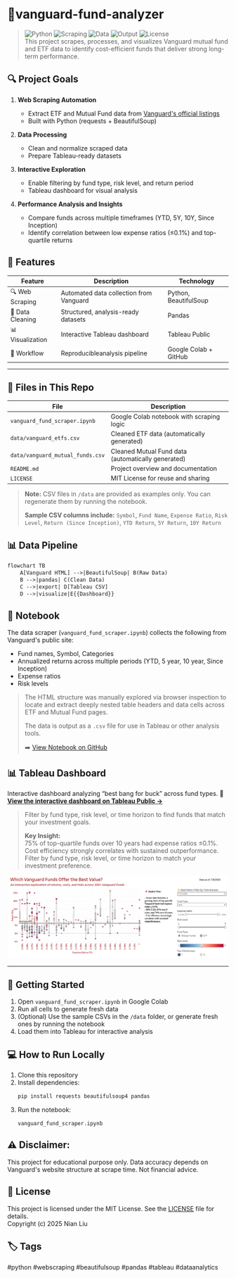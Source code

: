 # 🏦vanguard-fund-analyzer

>![Python](https://img.shields.io/badge/python-3.8+-blue) ![Scraping](https://img.shields.io/badge/web%20scraping-beautifulsoup4-green) ![Data](https://img.shields.io/badge/pandas-data%20cleaning-orange) ![Output](https://img.shields.io/badge/tableau-ready-purple) ![License](https://img.shields.io/badge/license-MIT-lightgrey) <br>
>This project scrapes, processes, and visualizes Vanguard mutual fund and ETF data to identify cost-efficient funds that deliver strong long-term performance.

## 🔍 Project Goals

1. **Web Scraping Automation**
   - Extract ETF and Mutual Fund data from [Vanguard's official listings](https://investor.vanguard.com/investment-products/list/all?filters=open)
   - Built with Python (requests + BeautifulSoup)

2. **Data Processing**
   - Clean and normalize scraped data
   - Prepare Tableau-ready datasets

3. **Interactive Exploration**
   - Enable filtering by fund type, risk level, and return period
   - Tableau dashboard for visual analysis

4. **Performance Analysis and Insights**
   - Compare funds across multiple timeframes (YTD, 5Y, 10Y, Since Inception)
   - Identify correlation between low expense ratios (≤0.1%) and top-quartile returns


## 🚀 Features

| Feature            | Description                             | Technology            |
|--------------------|---------------------------------------- |---------------------- |
| 🔍 Web Scraping   | Automated data collection from Vanguard | Python, BeautifulSoup  | 
| 🧹 Data Cleaning  | Structured, analysis-ready datasets	   | Pandas                |
| 📊 Visualization  | Interactive Tableau dashboard	         | Tableau Public        |
| 🔄 Workflow       | Reproducibleanalysis pipeline            | Google Colab + GitHub | 

  
---

## 📁 Files in This Repo

| File                             | Description                                       |
|----------------------------------|-------------------------------------------------- |
| `vanguard_fund_scraper.ipynb`    | Google Colab notebook with scraping logic         |
| `data/vanguard_etfs.csv`         | Cleaned ETF data (automatically generated)        |
| `data/vanguard_mutual_funds.csv` | Cleaned Mutual Fund data (automatically generated)|
| `README.md`                      | Project overview and documentation                |
| `LICENSE`                        | MIT License for reuse and sharing                 |

> **Note:** CSV files in `/data` are provided as examples only. You can regenerate them by running the notebook.
> 
> **Sample CSV columns include:**
> `Symbol`, `Fund Name`, `Expense Ratio`, `Risk Level`, `Return (Since Inception)`, `YTD Return`, `5Y Return`, `10Y Return`


## 📊 Data Pipeline

```mermaid
flowchart TB
    A[Vanguard HTML] -->|BeautifulSoup| B(Raw Data)
    B -->|pandas| C(Clean Data)
    C -->|export| D[Tableau CSV]
    D -->|visualize|E{{Dashboard}}
```

## 📓 Notebook

The data scraper (`vanguard_fund_scraper.ipynb`) collects the following from Vanguard's public site:
- Fund names, Symbol, Categories
- Annualized returns across multiple periods (YTD, 5 year, 10 year, Since Inception)
- Expense ratios
- Risk levels

> The HTML structure was manually explored via browser inspection to locate and extract deeply nested table headers and data cells across ETF and Mutual Fund pages.
> 
> The data is output as a `.csv` file for use in Tableau or other analysis tools.
> 
> ➡️ [View Notebook on GitHub](./vanguard_fund_scraper.ipynb)


## 📊 Tableau Dashboard

Interactive dashboard analyzing “best bang for buck” across fund types.
🔗 **[View the interactive dashboard on Tableau Public →](https://public.tableau.com/app/profile/nian.liu6717/viz/Vanguard_Funds_Best_Bang_Buck_Interactive_Analysis/VanguardUniverse)**  
> Filter by fund type, risk level, or time horizon to find funds that match your investment goals.
>
> **Key Insight:** <br>
> 75% of top-quartile funds over 10 years had expense ratios ≤0.1%. <br>
> Cost efficiency strongly correlates with sustained outperformance. <br>
> Filter by fund type, risk level, or time horizon to match your investment preference. <br>


![Dashboard Preview](./asset/vanguard-tableau-preview.png)


---

## 🧪 Getting Started

1. Open `vanguard_fund_scraper.ipynb` in Google Colab
2. Run all cells to generate fresh data
3. (Optional) Use the sample CSVs in the `/data` folder, or generate fresh ones by running the notebook
4. Load them into Tableau for interactive analysis


## 💻 How to Run Locally

1. Clone this repository
2. Install dependencies:
   ```bash
   pip install requests beautifulsoup4 pandas
   ```
4. Run the notebook:
   ```
   vanguard_fund_scraper.ipynb
   ```
   
## ⚠️ **Disclaimer:** 
This project for educational purpose only. Data accuracy depends on Vanguard's website structure at scrape time. Not financial advice.

## 📄 License

This project is licensed under the MIT License. See the [LICENSE](./LICENSE) file for details. <br>
Copyright (c) 2025 Nian Liu

## 🏷️ Tags
#python #webscraping #beautifulsoup #pandas #tableau #dataanalytics

